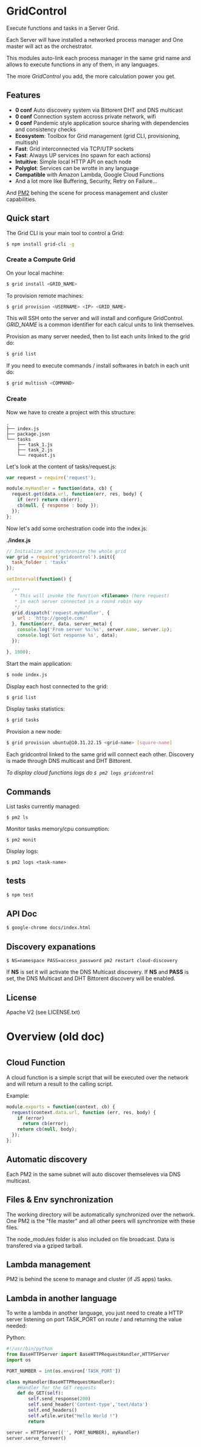 
# GridControl

Execute functions and tasks in a Server Grid.

Each Server will have installed a networked process manager and One master will act as the orchestrator.

This modules auto-link each process manager in the same grid name and allows to execute functions in any of them, in any languages.

The more *GridControl* you add, the more calculation power you get.

## Features

- **0 conf** Auto discovery system via Bittorent DHT and DNS multicast
- **0 conf** Connection system accross private network, wifi
- **0 conf** Pandemic style application source sharing with dependencies and consistency checks
- **Ecosystem**: Toolbox for Grid management (grid CLI, provisioning, multissh)
- **Fast**: Grid interconnected via TCP/UTP sockets
- **Fast**: Always UP services (no spawn for each actions)
- **Intuitive**: Simple local HTTP API on each node
- **Polyglot**: Services can be wrotte in any language
- **Compatible** with Amazon Lambda, Google Cloud Functions
- And a lot more like Buffering, Security, Retry on Failure...

And [PM2](https://github.com/Unitech/pm2) behing the scene for process management and cluster capabilities.

## Quick start

The Grid CLI is your main tool to control a Grid:

```bash
$ npm install grid-cli -g
```

### Create a Compute Grid

On your local machine:

```bash
$ grid install <GRID_NAME>
```

To provision remote machines:

```bash
$ grid provision <USERNAME> <IP> <GRID_NAME>
```

This will SSH onto the server and will install and configure GridControl.
*GRID_NAME* is a common identifier for each calcul units to link themselves.

Provision as many server needed, then to list each units linked to the grid do:

```bash
$ grid list
```

If you need to execute commands / install softwares in batch in each unit do:

```bash
$ grid multissh <COMMAND>
```

### Create

Now we have to create a project with this structure:

```
.
├── index.js
├── package.json
└── tasks
    ├── task_1.js
    ├── task_2.js
    └── request.js
```

Let's look at the content of tasks/request.js:

```javascript
var request = require('request');

module.myHandler = function(data, cb) {
  request.get(data.url, function(err, res, body) {
    if (err) return cb(err);
    cb(null, { response : body });
  });
};
```

Now let's add some orchestration code into the index.js:

**./index.js**

```javascript
// Initialize and synchronize the whole grid
var grid = require('gridcontrol').init({
  task_folder : 'tasks'
});

setInterval(function() {

  /**
   * This will invoke the function <filename> (here request)
   * in each server connected in a round robin way
   */
  grid.dispatch('request.myHandler', {
    url : 'http://google.com/'
  }, function(err, data, server_meta) {
    console.log('From server %s:%s', server.name, server.ip);
    console.log('Got response %s', data);
  });

}, 1000);
```

Start the main application:

```bash
$ node index.js
```

Display each host connected to the grid:

```bash
$ grid list
```

Display tasks statistics:

```bash
$ grid tasks
```

Provision a new node:

```bash
$ grid provision ubuntu@10.31.22.15 <grid-name> [square-name]
```

Each gridcontrol linked to the same grid will connect each other. Discovery is made through DNS multicast and DHT Bittorent.

*To display cloud functions logs do `$ pm2 logs gridcontrol`*

## Commands

List tasks currently managed:

```
$ pm2 ls
```

Monitor tasks memory/cpu consumption:

```
$ pm2 monit
```

Display logs:

```
$ pm2 logs <task-name>
```

## tests

```bash
$ npm test
```

## API Doc

```bash
$ google-chrome docs/index.html
```

## Discovery expanations

```
$ NS=namespace PASS=access_password pm2 restart cloud-discovery
```

If **NS** is set it will activate the DNS Multicast discovery.
If **NS** and **PASS** is set, the DNS Multicast and DHT Bittorent discovery will be enabled.

## License

Apache V2 (see LICENSE.txt)



#
# Overview (old doc)
#

## Cloud Function

A cloud function is a simple script that will be executed over the network and will return a result to the calling script.

Example:

```javascript
module.exports = function(context, cb) {
  request(context.data.url, function (err, res, body) {
    if (error)
      return cb(error);
    return cb(null, body);
  });
};
```

## Automatic discovery

Each PM2 in the same subnet will auto discover themseleves via DNS multicast.

## Files & Env synchronization

The working directory will be automatically synchronized over the network.
One PM2 is the "file master" and all other peers will synchronize with these files.

The node_modules folder is also included on file broadcast. Data is transfered via a gziped tarball.

## Lambda management

PM2 is behind the scene to manage and cluster (if JS apps) tasks.

## Lambda in another language

To write a lambda in another language, you just need to create a HTTP server listening on port TASK_PORT on route / and returning the value needed:

Python:

```python
#!/usr/bin/python
from BaseHTTPServer import BaseHTTPRequestHandler,HTTPServer
import os

PORT_NUMBER = int(os.environ['TASK_PORT'])

class myHandler(BaseHTTPRequestHandler):
    #Handler for the GET requests
    def do_GET(self):
        self.send_response(200)
        self.send_header('Content-type','text/data')
        self.end_headers()
        self.wfile.write("Hello World !")
        return

server = HTTPServer(('', PORT_NUMBER), myHandler)
server.serve_forever()
```
